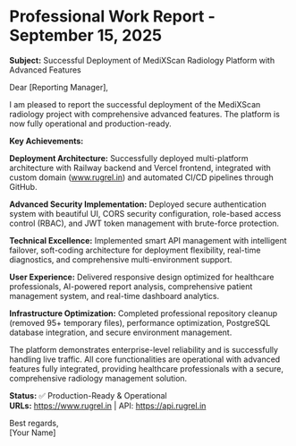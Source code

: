 # Professional Work Report - September 15, 2025

**Subject:** Successful Deployment of MediXScan Radiology Platform with Advanced Features

Dear [Reporting Manager],

I am pleased to report the successful deployment of the MediXScan radiology project with comprehensive advanced features. The platform is now fully operational and production-ready.

**Key Achievements:**

**Deployment Architecture:** Successfully deployed multi-platform architecture with Railway backend and Vercel frontend, integrated with custom domain (www.rugrel.in) and automated CI/CD pipelines through GitHub.

**Advanced Security Implementation:** Deployed secure authentication system with beautiful UI, CORS security configuration, role-based access control (RBAC), and JWT token management with brute-force protection.

**Technical Excellence:** Implemented smart API management with intelligent failover, soft-coding architecture for deployment flexibility, real-time diagnostics, and comprehensive multi-environment support.

**User Experience:** Delivered responsive design optimized for healthcare professionals, AI-powered report analysis, comprehensive patient management system, and real-time dashboard analytics.

**Infrastructure Optimization:** Completed professional repository cleanup (removed 95+ temporary files), performance optimization, PostgreSQL database integration, and secure environment management.

The platform demonstrates enterprise-level reliability and is successfully handling live traffic. All core functionalities are operational with advanced features fully integrated, providing healthcare professionals with a secure, comprehensive radiology management solution.

**Status:** ✅ Production-Ready & Operational  
**URLs:** https://www.rugrel.in | API: https://api.rugrel.in

Best regards,  
[Your Name]